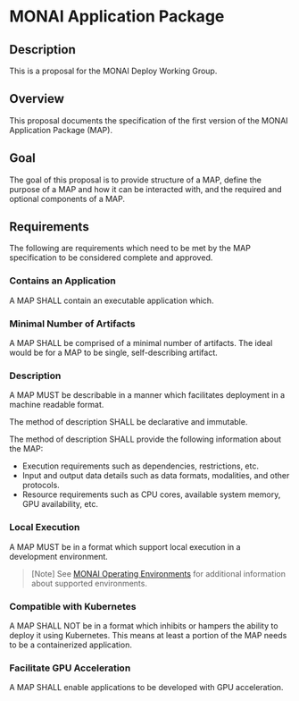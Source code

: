 # MONAI Application Package

## Description

This is a proposal for the MONAI Deploy Working Group.


## Overview

This proposal documents the specification of the first version of the MONAI Application Package (MAP).


## Goal

The goal of this proposal is to provide structure of a MAP, define the purpose of a MAP and how it can be
interacted with, and the required and optional components of a MAP.


## Requirements

The following are requirements which need to be met by the MAP specification to be considered complete and approved.


### Contains an Application

A MAP SHALL contain an executable application which.


### Minimal Number of Artifacts

A MAP SHALL be comprised of a minimal number of artifacts. The ideal would be for a MAP to be single, self-describing artifact.


### Description

A MAP MUST be describable in a manner which facilitates deployment in a machine readable format.

The method of description SHALL be declarative and immutable.

The method of description SHALL provide the following information about the MAP:

- Execution requirements such as dependencies, restrictions, etc.
- Input and output data details such as data formats, modalities, and other protocols.
- Resource requirements such as CPU cores, available system memory, GPU availability, etc.


### Local Execution

A MAP MUST be in a format which support local execution in a development environment.

> [Note]
> See [MONAI Operating Environments](monai-operating-environments.md) for additional information about supported environments.


### Compatible with Kubernetes

A MAP SHALL NOT be in a format which inhibits or hampers the ability to deploy it using Kubernetes. This means at least a portion of the MAP needs to be a containerized application.


### Facilitate GPU Acceleration

A MAP SHALL enable applications to be developed with GPU acceleration.

